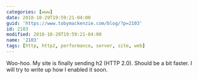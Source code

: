 ```yaml
---
categories: [www]
date: 2018-10-29T19:59:21-04:00
guid: 'https://www.tobymackenzie.com/blog/?p=2103'
id: 2103
modified: 2018-10-29T19:59:21-04:00
name: '2103'
tags: [http, http2, performance, server, site, web]
---
```


Woo-hoo.  My site is finally sending h2 (HTTP 2.0).<!--more-->  Should be a bit faster.  I will try to write up how I enabled it soon.
